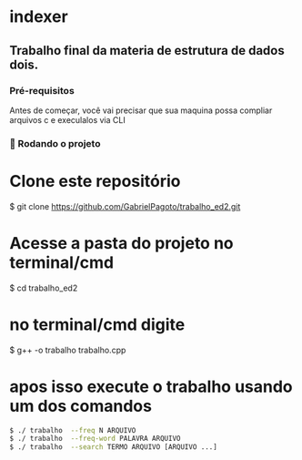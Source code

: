 # indexer

## Trabalho final da materia de estrutura de dados dois.

### Pré-requisitos

Antes de começar, você vai precisar que sua maquina possa compliar arquivos c e execulalos via CLI


### 🎲 Rodando o projeto

# Clone este repositório
$ git clone <https://github.com/GabrielPagoto/trabalho_ed2.git>

# Acesse a pasta do projeto no terminal/cmd
$ cd trabalho_ed2

# no terminal/cmd digite
$ g++ -o trabalho trabalho.cpp

# apos isso execute o trabalho usando um dos comandos 
```bash
$ ./ trabalho  --freq N ARQUIVO
$ ./ trabalho  --freq-word PALAVRA ARQUIVO
$ ./ trabalho  --search TERMO ARQUIVO [ARQUIVO ...]
```
